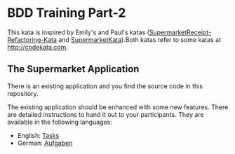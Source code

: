 # BDD Training Part-2 
This kata is inspired by Emily's and Paul's katas ([SupermarketReceipt-Refactoring-Kata](https://github.com/emilybache/SupermarketReceipt-Refactoring-Kata) and [SupermarketKata](https://github.com/paulroho/SupermarketKata)).Both katas refer to some katas at http://codekata.com. 

## The Supermarket Application
There is an existing application and you find the source code in this repository.

The existing application should be enhanced with some new features. There are detailed instructions to hand it out to your participants. They are available in the following languages:

- English: [Tasks](Tasks.md)
- German: [Aufgaben](Aufgabe.md)
